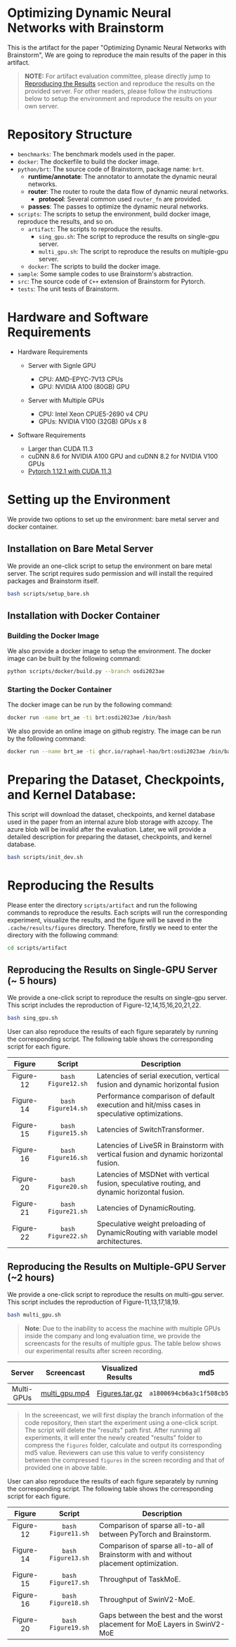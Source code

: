 # Optimizing Dynamic Neural Networks with Brainstorm

This is the artifact for the paper "Optimizing Dynamic Neural Networks with Brainstorm", We are going to reproduce the main results of the paper in this artifact.

> **NOTE:** For artifact evaluation committee, please directly jump to [Reproducing the Results](#reproducing-the-results) section and reproduce the results on the provided server. For other readers, please follow the instructions below to setup the environment and reproduce the results on your own server.

# Repository Structure

- `benchmarks`: The benchmark models used in the paper.
- `docker`: The dockerfile to build the docker image.
- `python/brt`: The source code of Brainstorm, package name: `brt`.
  - **runtime/annotate**: The annotator to annotate the dynamic neural networks.
  - **router**: The router to route the data flow of dynamic neural networks.
    - **protocol**: Several common used `router_fn` are provided.
  - **passes**: The passes to optimize the dynamic neural networks.
- `scripts`: The scripts to setup the environment, build docker image, reproduce the results, and so on.
  - `artifact`: The scripts to reproduce the results.
    - `sing_gpu.sh`: The script to reproduce the results on single-gpu server.
    - `multi_gpu.sh`: The script to reproduce the results on multiple-gpu server.
  - `docker`: The scripts to build the docker image.
- `sample`: Some sample codes to use Brainstorm's abstraction.
- `src`: The source code of `C++` extension of Brainstorm for Pytorch.
- `tests`: The unit tests of Brainstorm.

# Hardware and Software Requirements

- Hardware Requirements
  - Server with Signle GPU
    - CPU: AMD-EPYC-7V13 CPUs
    - GPU: NVIDIA A100 (80GB) GPU

  - Server with Multiple GPUs
    - CPU: Intel Xeon CPUE5-2690 v4 CPU
    - GPUs: NVIDIA V100 (32GB) GPUs x 8

- Software Requirements
  - Larger than CUDA 11.3
  - cuDNN 8.6 for NVIDIA A100 GPU and cuDNN 8.2 for NVIDIA V100 GPUs
  - [Pytorch 1.12.1 with CUDA 11.3](https://pytorch.org/get-started/previous-versions/#v1121)

# Setting up the Environment

We provide two options to set up the environment: bare metal server and docker container.

## Installation on Bare Metal Server

We provide an one-click script to setup the environment on bare metal server. The script requires sudo permission and will install the required packages and Brainstorm itself.

```bash
bash scripts/setup_bare.sh
```

## Installation with Docker Container

### Building the Docker Image

We also provide a docker image to setup the environment. The docker image can be built by the following command:

```bash
python scripts/docker/build.py --branch osdi2023ae
```

### Starting the Docker Container

The docker image can be run by the following command:

```bash
docker run -name brt_ae -ti brt:osdi2023ae /bin/bash
```

We also provide an online image on github registry. The image can be run by the following command:

```bash
docker run --name brt_ae -ti ghcr.io/raphael-hao/brt:osdi2023ae /bin/bash
```

# Preparing the Dataset, Checkpoints, and Kernel Database:
This script will download the dataset, checkpoints, and kernel database used in the paper from an internal azure blob storage with azcopy. The azure blob will be invalid after the evaluation. Later, we will provide a detailed description for preparing the dataset, checkpoints, and kernel database.

```bash
bash scripts/init_dev.sh
```

# Reproducing the Results

Please enter the directory `scripts/artifact` and run the following commands to reproduce the results. Each scripts will run the corresponding experiment, visualize the results, and the figure will be saved in the `.cache/results/figures` directory. Therefore, firstly we need to enter the directory with the following command:

```bash
cd scripts/artifact
```

## Reproducing the Results on Single-GPU Server (~ 5 hours)

We provide a one-click script to reproduce the results on single-gpu server. This script includes the reproduction of  Figure-12,14,15,16,20,21,22.
```bash
bash sing_gpu.sh
```

User can also reproduce the results of each figure separately by running the corresponding script. The following table shows the corresponding script for each figure.

|  Figure   |       Script       | Description                                                                                   |
| :-------: | :----------------: | --------------------------------------------------------------------------------------------- |
| Figure-12 | `bash Figure12.sh` | Latencies of serial execution, vertical fusion and dynamic horizontal fusion                  |
| Figure-14 | `bash Figure14.sh` | Performance comparison of default execution and hit/miss cases in speculative optimizations.  |
| Figure-15 | `bash Figure15.sh` | Latencies of SwitchTransformer.                                                               |
| Figure-16 | `bash Figure16.sh` | Latencies of LiveSR in Brainstorm with vertical fusion and dynamic horizontal fusion.         |
| Figure-20 | `bash Figure20.sh` | Latencies of MSDNet with vertical fusion, speculative routing, and dynamic horizontal fusion. |
| Figure-21 | `bash Figure21.sh` | Latencies of DynamicRouting.                                                                  |
| Figure-22 | `bash Figure22.sh` | Speculative weight preloading of DynamicRouting with variable model architectures.            |


## Reproducing the Results on Multiple-GPU Server (~2 hours)
We provide a one-click script to reproduce the results on multi-gpu server. This script includes the reproduction of  Figure-11,13,17,18,19.

```bash
bash multi_gpu.sh
```
> **Note**: Due to the inability to access the machine with multiple GPUs inside the company and long evaluation time, we provide the screencasts for the results of multiple gpus. The table below shows our experimental results after screen recording.

|   Server   |                                               Screencast                                               |                                          Visualized Results                                          |                md5                 |
| :--------: | :----------------------------------------------------------------------------------------------------: | :--------------------------------------------------------------------------------------------------: | :--------------------------------: |
| Multi-GPUs | [multi_gpu.mp4](https://drive.google.com/file/d/1ajXGo2wDrLfVioqH8iTuTVFmXS4OReRs/view?usp=share_link) | [Figures.tar.gz](https://drive.google.com/file/d/12-4z2sKjxfhl8FzVPbSlvw48J9JKiHWQ/view?usp=sharing) | `a1800694cb6a3c1f508cb57905dff498` |

> In the screeencast, we will first display the branch information of the code repository, then start the experiment using a one-click script. The script will delete the "results" path first. After running all experiments, it will enter the newly created "results" folder to compress the `figures` folder, calculate and output its corresponding md5 value. Reviewers can use this value to verify consistency between the compressed `figures` in the screen recording and that of provided one in above table.

User can also reproduce the results of each figure separately by running the corresponding script. The following table shows the corresponding script for each figure.

|  Figure   |       Script       | Description                                                                            |
| :-------: | :----------------: | -------------------------------------------------------------------------------------- |
| Figure-12 | `bash Figure11.sh` | Comparison of sparse all-to-all between PyTorch and Brainstorm.                        |
| Figure-14 | `bash Figure13.sh` | Comparison of sparse all-to-all of Brainstorm with and without placement optimization. |
| Figure-15 | `bash Figure17.sh` | Throughput of TaskMoE.                                                                 |
| Figure-16 | `bash Figure18.sh` | Throughput of SwinV2-MoE.                                                              |
| Figure-20 | `bash Figure19.sh` | Gaps between the best and the worst placement for MoE Layers in SwinV2-MoE             |